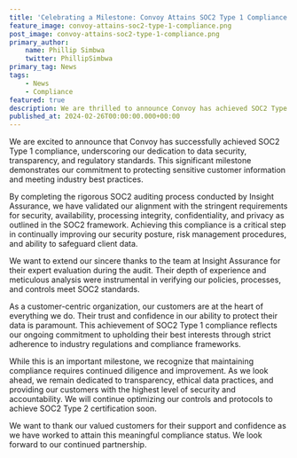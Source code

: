 ```yaml
---
title: 'Celebrating a Milestone: Convoy Attains SOC2 Type 1 Compliance'
feature_image: convoy-attains-soc2-type-1-compliance.png
post_image: convoy-attains-soc2-type-1-compliance.png 
primary_author:
    name: Phillip Simbwa
    twitter: PhillipSimbwa
primary_tag: News
tags:
    - News
    - Compliance
featured: true
description: We are thrilled to announce Convoy has achieved SOC2 Type 1 compliance after a successful audit validating our data security policies. This post will cover our SOC2 journey and how this certification reflects our commitment to protecting customer information.
published_at: 2024-02-26T00:00:00.000+00:00
---
```


We are excited to announce that Convoy has successfully achieved SOC2 Type 1 compliance, underscoring our dedication to data security, transparency, and regulatory standards. This significant milestone demonstrates our commitment to protecting sensitive customer information and meeting industry best practices.

By completing the rigorous SOC2 auditing process conducted by Insight Assurance, we have validated our alignment with the stringent requirements for security, availability, processing integrity, confidentiality, and privacy as outlined in the SOC2 framework. Achieving this compliance is a critical step in continually improving our security posture, risk management procedures, and ability to safeguard client data.

We want to extend our sincere thanks to the team at Insight Assurance for their expert evaluation during the audit. Their depth of experience and meticulous analysis were instrumental in verifying our policies, processes, and controls meet SOC2 standards.

As a customer-centric organization, our customers are at the heart of everything we do. Their trust and confidence in our ability to protect their data is paramount. This achievement of SOC2 Type 1 compliance reflects our ongoing commitment to upholding their best interests through strict adherence to industry regulations and compliance frameworks.

While this is an important milestone, we recognize that maintaining compliance requires continued diligence and improvement. As we look ahead, we remain dedicated to transparency, ethical data practices, and providing our customers with the highest level of security and accountability. We will continue optimizing our controls and protocols to achieve SOC2 Type 2 certification soon.

We want to thank our valued customers for their support and confidence as we have worked to attain this meaningful compliance status. We look forward to our continued partnership.
